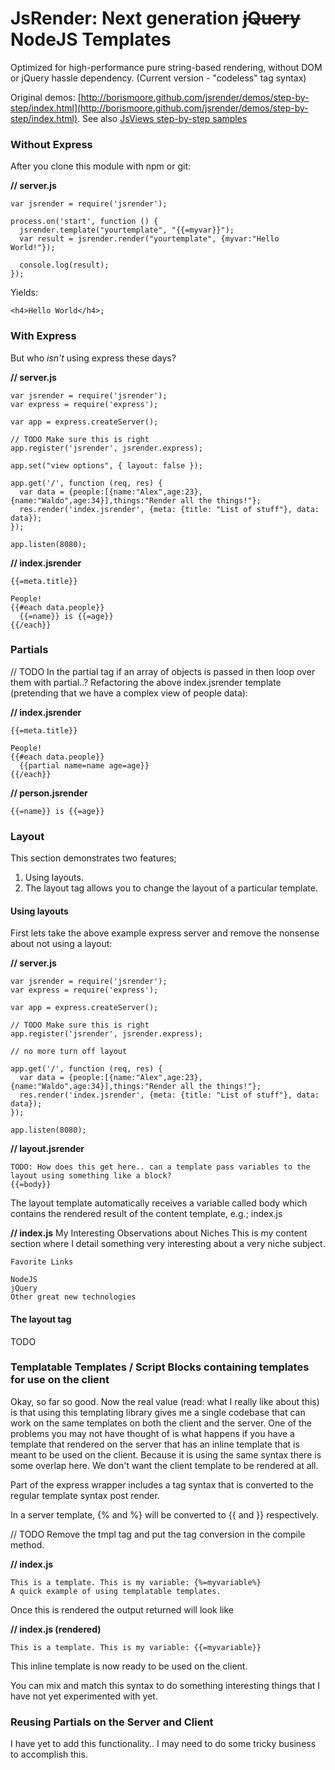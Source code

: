 # JsRender: Next generation <strike>jQuery</strike> NodeJS Templates
Optimized for high-performance pure string-based rendering, without DOM or jQuery hassle dependency. (Current version - "codeless" tag syntax)

Original demos: [http://borismoore.github.com/jsrender/demos/step-by-step/index.html](http://borismoore.github.com/jsrender/demos/step-by-step/index.html).
See also [JsViews step-by-step samples](http://borismoore.github.com/jsviews/demos/step-by-step/index.html)

### Without Express

After you clone this module with npm or git:

**// server.js**

    var jsrender = require('jsrender');

    process.on('start', function () {
      jsrender.template("yourtemplate", "{{=myvar}}");
      var result = jsrender.render("yourtemplate", {myvar:"Hello World!"});
      
      console.log(result);
    });

Yields:

    <h4>Hello World</h4>;

### With Express

But who _isn't_ using express these days?

**// server.js**

    var jsrender = require('jsrender');
    var express = require('express');

    var app = express.createServer();

    // TODO Make sure this is right
    app.register('jsrender', jsrender.express);

    app.set("view options", { layout: false });

    app.get('/', function (req, res) {
      var data = {people:[{name:"Alex",age:23},{name:"Waldo",age:34}],things:"Render all the things!"};
      res.render('index.jsrender', {meta: {title: "List of stuff"}, data: data});
    });

    app.listen(8080);


**// index.jsrender**

    {{=meta.title}}

    People!
    {{#each data.people}}
      {{=name}} is {{=age}}
    {{/each}}


### Partials

// TODO In the partial tag if an array of objects is passed in then loop over them with partial..?
Refactoring the above index.jsrender template (pretending that we have a complex view of people data):

**// index.jsrender**

    {{=meta.title}}

    People!
    {{#each data.people}}
      {{partial name=name age=age}}
    {{/each}}

**// person.jsrender**

    {{=name}} is {{=age}}


### Layout

This section demonstrates two features; 
1. Using layouts.
2. The layout tag allows you to change the layout of a particular template.

#### Using layouts 

First lets take the above example express server and remove the nonsense about not using a layout:

**// server.js**

    var jsrender = require('jsrender');
    var express = require('express');

    var app = express.createServer();

    // TODO Make sure this is right
    app.register('jsrender', jsrender.express);

    // no more turn off layout

    app.get('/', function (req, res) {
      var data = {people:[{name:"Alex",age:23},{name:"Waldo",age:34}],things:"Render all the things!"};
      res.render('index.jsrender', {meta: {title: "List of stuff"}, data: data});
    });

    app.listen(8080);

**// layout.jsrender**

    TODO: How does this get here.. can a template pass variables to the layout using something like a block?
    {{=body}}

The layout template automatically receives a variable called body which contains the rendered result of the content template, e.g.; index.js

**// index.js**
    My Interesting Observations about Niches
    This is my content section where I detail something very interesting about a very niche subject.  

    Favorite Links

    NodeJS
    jQuery
    Other great new technologies

#### The layout tag
    
TODO  

### Templatable Templates / Script Blocks containing templates for use on the client

Okay, so far so good. Now the real value (read: what I really like about this) is that using this templating library gives me a single codebase that can work on the same templates on both the client and the server.
One of the problems you may not have thought of is what happens if you have a template that rendered on the server that has an inline template that is meant to be used on the client. Because it is using the same syntax there is some overlap here. We don't want the client template to be rendered at all.

Part of the express wrapper includes a tag syntax that is converted to the regular template syntax post render.

In a server template, {% and %} will be converted to {{ and }} respectively.

// TODO Remove the tmpl tag and put the tag conversion in the compile method.

**// index.js**

    This is a template. This is my variable: {%=myvariable%}
    A quick example of using templatable templates.

Once this is rendered the output returned will look like

**// index.js (rendered)**

    This is a template. This is my variable: {{=myvariable}}

This inline template is now ready to be used on the client.

You can mix and match this syntax to do something interesting things that I have not yet experimented with yet.

### Reusing Partials on the Server and Client

I have yet to add this functionality.. I may need to do some tricky business to accomplish this.
